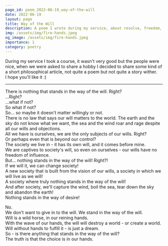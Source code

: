 ```yaml
---
page_id: poem_2022-06-19_way-of-the-will
date: 2022-06-19
layout: page
title: Way of the Will
description: A poem I wrote during my service, about resolve, freedom, wills and hubris.
img: /assets/img/fire-hands.jpeg
og_image: /assets/img/fire-hands.jpeg
importance: 1
category: poetry
---
```


During my service I took a course, it wasn't very good but the people were nice, when we were asked to share a hobby I decided to share some kind of a short philosophical article, not quite a poem but not quite a story wither.  
I hope you'll like it :)

---

There is nothing that stands in the way of the will. Right?  
...Right?  
...what if not?  
So what if not?  
So... so maybe it doesn't matter willingly or not.  
There is no law that says our will matters to the world. The earth and the sky do not know what we want, the sea and the wind roar and rage despite all our wills and objections.  
All we have is ourselves, we are the only subjects of our wills. Right?  
Or perhaps even that is beyond our control?  
The society we live in - it has its own will, and it comes before mine.  
We are captives to society's will, so even on ourselves - our wills have no freedom of influence.  
But... nothing stands in the way of the will! Right?!  
If we will it, we can change society!  
A new society that is built from the vision of our wills, a society in which we will live as we will!  
A society where truly nothing stands in the way of the will!  
And after society, we'll capture the wind, boil the sea, tear down the sky and abandon the earth!  
Nothing stands in the way of desire!

No.  
We don't want to give in to the will. We stand in the way of the will.  
Will is a wild horse, in our reining hands.  
With the wave of our hands, the will will destroy a world - or create a world.  
Will without hands to fulfill it - is just a dream.  
So - is there anything that stands in the way of the will?  
The truth is that the choice is in our hands.
